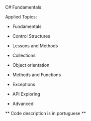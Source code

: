 C# Fundamentals

Applied Topics:

* Fundamentals

* Control Structures

* Lessons and Methods

* Collections

* Object orientation

* Methods and Functions

* Exceptions

* API Exploring

* Advanced

** Code description is in portuguese **
